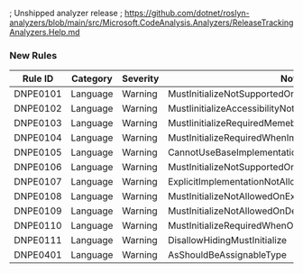 ﻿; Unshipped analyzer release
; https://github.com/dotnet/roslyn-analyzers/blob/main/src/Microsoft.CodeAnalysis.Analyzers/ReleaseTrackingAnalyzers.Help.md

### New Rules

Rule ID | Category | Severity | Notes
--------|----------|----------|-------
DNPE0101 | Language | Warning | MustInitializeNotSupportedOnReadonly
DNPE0102 | Language | Warning | MustIinitializeAccessibilityNotLessThanConstructor
DNPE0103 | Language | Warning | MustIinitializeRequiredMemebers
DNPE0104 | Language | Warning | MustInitializeRequiredWhenImplementingInterface
DNPE0105 | Language | Warning | CannotUseBaseImplementationForMustInitialize
DNPE0106 | Language | Warning | MustInitializeNotSupportedOnStatic
DNPE0107 | Language | Warning | ExplicitImplementationNotAllowed
DNPE0108 | Language | Warning | MustInitializeNotAllowedOnExplicitImplementation
DNPE0109 | Language | Warning | MustInitializeNotAllowedOnDefaultInterfaceImplementation
DNPE0110 | Language | Warning | MustInitializeRequiredWhenOverriding
DNPE0111 | Language | Warning | DisallowHidingMustInitialize
DNPE0401 | Language | Warning | AsShouldBeAssignableType
